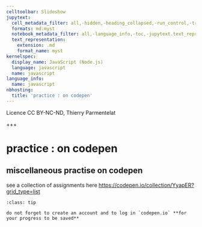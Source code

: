 ```yaml
---
celltoolbar: Slideshow
jupytext:
  cell_metadata_filter: all,-hidden,-heading_collapsed,-run_control,-trusted
  formats: md:myst
  notebook_metadata_filter: all,-language_info,-toc,-jupytext.text_representation.jupytext_version,-jupytext.text_representation.format_version
  text_representation:
    extension: .md
    format_name: myst
kernelspec:
  display_name: JavaScript (Node.js)
  language: javascript
  name: javascript
language_info:
  name: javascript
nbhosting:
  title: 'practice : on codepen'
---
```


Licence CC BY-NC-ND, Thierry Parmentelat

+++

# practice : on codepen

## miscellaneous practise on codepen

see a collection of assignments here <https://codepen.io/collection/YyapER?grid_type=list>

````{admonition} reminder
:class: tip

do not forget to create an account and to log in `codepen.io` **for your progress to be saved**
````
